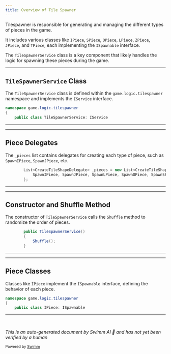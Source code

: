 ```yaml
---
title: Overview of Tile Spawner
---
```

Tilespawner is responsible for generating and managing the different types of pieces in the game.

It includes various classes like <SwmToken path="unity/four-block/Assets/game/logic/tilespawner/IPiece.cs" pos="7:5:5" line-data="    public class IPiece: ISpawnable">`IPiece`</SwmToken>, <SwmToken path="unity/four-block/Assets/game/logic/tilespawner/TileSpawnerService.cs" pos="27:15:15" line-data="        private static ISpawnable SpawnSPiece() =&gt; new SPiece();">`SPiece`</SwmToken>, <SwmToken path="unity/four-block/Assets/game/logic/tilespawner/TileSpawnerService.cs" pos="26:15:15" line-data="        private static ISpawnable SpawnOPiece() =&gt; new OPiece();">`OPiece`</SwmToken>, <SwmToken path="unity/four-block/Assets/game/logic/tilespawner/TileSpawnerService.cs" pos="25:15:15" line-data="        private static ISpawnable SpawnLPiece() =&gt; new LPiece();">`LPiece`</SwmToken>, <SwmToken path="unity/four-block/Assets/game/logic/tilespawner/TileSpawnerService.cs" pos="29:15:15" line-data="        private static ISpawnable SpawnZPiece() =&gt; new ZPiece();">`ZPiece`</SwmToken>, <SwmToken path="unity/four-block/Assets/game/logic/tilespawner/TileSpawnerService.cs" pos="24:15:15" line-data="        private static ISpawnable SpawnJPiece() =&gt; new JPiece();">`JPiece`</SwmToken>, and <SwmToken path="unity/four-block/Assets/game/logic/tilespawner/TileSpawnerService.cs" pos="28:15:15" line-data="        private static ISpawnable SpawnTPiece() =&gt; new TPiece();">`TPiece`</SwmToken>, each implementing the <SwmToken path="unity/four-block/Assets/game/logic/tilespawner/IPiece.cs" pos="7:8:8" line-data="    public class IPiece: ISpawnable">`ISpawnable`</SwmToken> interface.

The <SwmToken path="unity/four-block/Assets/game/logic/tilespawner/TileSpawnerService.cs" pos="10:5:5" line-data="    public class TileSpawnerService: IService">`TileSpawnerService`</SwmToken> class is a key component that likely handles the logic for spawning these pieces during the game.

<SwmSnippet path="/unity/four-block/Assets/game/logic/tilespawner/TileSpawnerService.cs" line="8">

---

## <SwmToken path="unity/four-block/Assets/game/logic/tilespawner/TileSpawnerService.cs" pos="10:5:5" line-data="    public class TileSpawnerService: IService">`TileSpawnerService`</SwmToken> Class

The <SwmToken path="unity/four-block/Assets/game/logic/tilespawner/TileSpawnerService.cs" pos="10:5:5" line-data="    public class TileSpawnerService: IService">`TileSpawnerService`</SwmToken> class is defined within the <SwmToken path="unity/four-block/Assets/game/logic/tilespawner/TileSpawnerService.cs" pos="8:2:6" line-data="namespace game.logic.tilespawner">`game.logic.tilespawner`</SwmToken> namespace and implements the <SwmToken path="unity/four-block/Assets/game/logic/tilespawner/TileSpawnerService.cs" pos="10:8:8" line-data="    public class TileSpawnerService: IService">`IService`</SwmToken> interface.

```c#
namespace game.logic.tilespawner
{
    public class TileSpawnerService: IService
```

---

</SwmSnippet>

<SwmSnippet path="/unity/four-block/Assets/game/logic/tilespawner/TileSpawnerService.cs" line="14">

---

## Piece Delegates

The <SwmToken path="unity/four-block/Assets/game/logic/tilespawner/TileSpawnerService.cs" pos="14:6:6" line-data="        List&lt;CreateTileShapeDelegate&gt; _pieces = new List&lt;CreateTileShapeDelegate&gt;{">`_pieces`</SwmToken> list contains delegates for creating each type of piece, such as <SwmToken path="unity/four-block/Assets/game/logic/tilespawner/TileSpawnerService.cs" pos="15:1:1" line-data="            SpawnIPiece, SpawnJPiece, SpawnLPiece, SpawnOPiece, SpawnSPiece, SpawnTPiece, SpawnZPiece">`SpawnIPiece`</SwmToken>, <SwmToken path="unity/four-block/Assets/game/logic/tilespawner/TileSpawnerService.cs" pos="15:4:4" line-data="            SpawnIPiece, SpawnJPiece, SpawnLPiece, SpawnOPiece, SpawnSPiece, SpawnTPiece, SpawnZPiece">`SpawnJPiece`</SwmToken>, etc.

```c#
        List<CreateTileShapeDelegate> _pieces = new List<CreateTileShapeDelegate>{
            SpawnIPiece, SpawnJPiece, SpawnLPiece, SpawnOPiece, SpawnSPiece, SpawnTPiece, SpawnZPiece
        };
```

---

</SwmSnippet>

<SwmSnippet path="/unity/four-block/Assets/game/logic/tilespawner/TileSpawnerService.cs" line="18">

---

## Constructor and Shuffle Method

The constructor of <SwmToken path="unity/four-block/Assets/game/logic/tilespawner/TileSpawnerService.cs" pos="18:3:3" line-data="        public TileSpawnerService()">`TileSpawnerService`</SwmToken> calls the <SwmToken path="unity/four-block/Assets/game/logic/tilespawner/TileSpawnerService.cs" pos="20:1:1" line-data="            Shuffle();">`Shuffle`</SwmToken> method to randomize the order of pieces.

```c#
        public TileSpawnerService()
        {
            Shuffle();
        }
```

---

</SwmSnippet>

<SwmSnippet path="/unity/four-block/Assets/game/logic/tilespawner/IPiece.cs" line="5">

---

## Piece Classes

Classes like <SwmToken path="unity/four-block/Assets/game/logic/tilespawner/IPiece.cs" pos="7:5:5" line-data="    public class IPiece: ISpawnable">`IPiece`</SwmToken> implement the <SwmToken path="unity/four-block/Assets/game/logic/tilespawner/IPiece.cs" pos="7:8:8" line-data="    public class IPiece: ISpawnable">`ISpawnable`</SwmToken> interface, defining the behavior of each piece.

```c#
namespace game.logic.tilespawner
{
    public class IPiece: ISpawnable
```

---

</SwmSnippet>

&nbsp;

*This is an auto-generated document by Swimm AI 🌊 and has not yet been verified by a human*

<SwmMeta version="3.0.0" repo-id="Z2l0aHViJTNBJTNBREVNTy1ncmF2aXR5LWN1YmVzJTNBJTNBc3dpbW1pbw==" repo-name="DEMO-gravity-cubes" doc-type="overview"><sup>Powered by [Swimm](/)</sup></SwmMeta>
